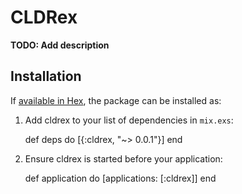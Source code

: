 # CLDRex

**TODO: Add description**

## Installation

If [available in Hex](https://hex.pm/docs/publish), the package can be installed as:

  1. Add cldrex to your list of dependencies in `mix.exs`:

        def deps do
          [{:cldrex, "~> 0.0.1"}]
        end

  2. Ensure cldrex is started before your application:

        def application do
          [applications: [:cldrex]]
        end

